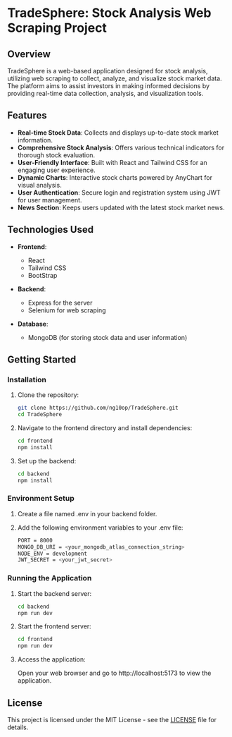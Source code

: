 # TradeSphere: Stock Analysis Web Scraping Project

## Overview

TradeSphere is a web-based application designed for stock analysis, utilizing web scraping to collect, analyze, and visualize stock market data. The platform aims to assist investors in making informed decisions by providing real-time data collection, analysis, and visualization tools.

## Features

- **Real-time Stock Data**: Collects and displays up-to-date stock market information.
- **Comprehensive Stock Analysis**: Offers various technical indicators for thorough stock evaluation.
- **User-Friendly Interface**: Built with React and Tailwind CSS for an engaging user experience.
- **Dynamic Charts**: Interactive stock charts powered by AnyChart for visual analysis.
- **User Authentication**: Secure login and registration system using JWT for user management.
- **News Section**: Keeps users updated with the latest stock market news.

## Technologies Used

- **Frontend**:
  - React
  - Tailwind CSS
  - BootStrap
- **Backend**:

  - Express for the server
  - Selenium for web scraping

- **Database**:
  - MongoDB (for storing stock data and user information)

## Getting Started

### Installation

1. Clone the repository:

   ```bash
   git clone https://github.com/ng10op/TradeSphere.git
   cd TradeSphere
   ```

2. Navigate to the frontend directory and install dependencies:

   ```bash
   cd frontend
   npm install
   ```

3. Set up the backend:

   ```bash
   cd backend
   npm install
   ```

### Environment Setup

1. Create a file named .env in your backend folder.

2. Add the following environment variables to your .env file:

   ```bash
   PORT = 8000
   MONGO_DB_URI = <your_mongodb_atlas_connection_string>
   NODE_ENV = development
   JWT_SECRET = <your_jwt_secret>
   ```

### Running the Application

1. Start the backend server:

   ```bash
   cd backend
   npm run dev
   ```

2. Start the frontend server:

   ```bash
   cd frontend
   npm run dev
   ```

3. Access the application:

   Open your web browser and go to http://localhost:5173 to view the application.

## License

This project is licensed under the MIT License - see the [LICENSE](./LICENSE) file for details.

